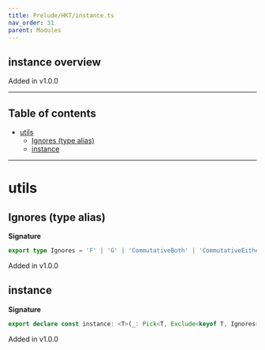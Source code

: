 ```yaml
---
title: Prelude/HKT/instance.ts
nav_order: 31
parent: Modules
---
```


## instance overview

Added in v1.0.0

---

<h2 class="text-delta">Table of contents</h2>

- [utils](#utils)
  - [Ignores (type alias)](#ignores-type-alias)
  - [instance](#instance)

---

# utils

## Ignores (type alias)

**Signature**

```ts
export type Ignores = 'F' | 'G' | 'CommutativeBoth' | 'CommutativeEither'
```

Added in v1.0.0

## instance

**Signature**

```ts
export declare const instance: <T>(_: Pick<T, Exclude<keyof T, Ignores>>) => T
```

Added in v1.0.0
